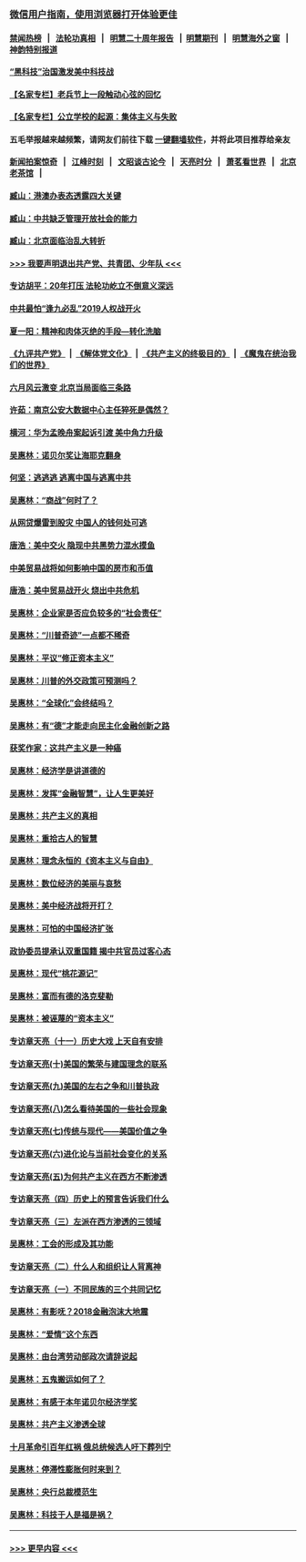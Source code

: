 ### [微信用户指南，使用浏览器打开体验更佳](https://github.com/gfw-breaker/banned-news1/blob/master/indexes/wechat-guide.md?t=0)
#### [禁闻热榜](热点新闻.md?t=0)  &nbsp;&nbsp;|&nbsp;&nbsp; [法轮功真相](https://github.com/gfw-breaker/truth/blob/master/README.md?t=0) &nbsp;&nbsp;|&nbsp;&nbsp; [明慧二十周年报告](https://github.com/gfw-breaker/mh-reports/blob/master/README.md?t=0) &nbsp;&nbsp;|&nbsp;&nbsp;[明慧期刊](https://github.com/gfw-breaker/mh-qikan) &nbsp;&nbsp;|&nbsp;&nbsp; [明慧海外之窗](https://github.com/gfw-breaker/mh-news/blob/master/README.md?t=0) &nbsp;&nbsp;|&nbsp;&nbsp; [神韵特别报道](https://github.com/gfw-breaker/mh-news/blob/master/shenyun.md?t=0)
#### [“黑科技”治国激发美中科技战](../pages/nsc423/n11638056.md?t=02032033) 
#### [【名家专栏】老兵节上一段触动心弦的回忆](../pages/nsc423/n11646016.md?t=02032033) 
#### [【名家专栏】公立学校的起源：集体主义与失败](../pages/nsc423/n11601833.md?t=02032033) 
#### 五毛举报越来越频繁，请网友们前往下载 [一键翻墙软件](https://github.com/gfw-breaker/ssr-accounts)，并将此项目推荐给亲友
#### [新闻拍案惊奇](https://github.com/gfw-breaker/banned-news1/blob/master/pages/link4.md) &nbsp;&nbsp;|&nbsp;&nbsp; [江峰时刻](https://github.com/gfw-breaker/banned-news1/blob/master/pages/link4.md) &nbsp;&nbsp;|&nbsp;&nbsp; [文昭谈古论今](https://github.com/gfw-breaker/banned-news1/blob/master/pages/link4.md) &nbsp;&nbsp;|&nbsp;&nbsp; [天亮时分](https://github.com/gfw-breaker/banned-news1/blob/master/pages/link4.md) &nbsp;&nbsp;|&nbsp;&nbsp; [萧茗看世界](https://github.com/gfw-breaker/banned-news1/blob/master/pages/link4.md) &nbsp;&nbsp;|&nbsp;&nbsp; [北京老茶馆](https://github.com/gfw-breaker/banned-news1/blob/master/pages/link4.md) &nbsp;&nbsp;|&nbsp;&nbsp; 
#### [臧山：港澳办表态透露四大关键](../pages/nsc423/n11421628.md?t=02032033) 
#### [臧山：中共缺乏管理开放社会的能力](../pages/nsc423/n11407457.md?t=02032033) 
#### [臧山：北京面临治乱大转折](../pages/nsc423/n11406895.md?t=02032033) 
#### [>>> 我要声明退出共产党、共青团、少年队 <<<](https://github.com/begood0513/goodnews/blob/master/quit/letter.md) 
#### [专访胡平：20年打压 法轮功屹立不倒意义深远](../pages/nsc423/n11398800.md?t=02032033) 
#### [中共最怕“逢九必乱”2019人权战开火](../pages/nsc423/n11385248.md?t=02032033) 
#### [夏一阳：精神和肉体灭绝的手段—转化洗脑](../pages/nsc423/n11368250.md?t=02032033) 
#### [《九评共产党》](https://github.com/begood0513/9ping.md/blob/master/README.md) &nbsp;|&nbsp; [《解体党文化》](../../../../jtdwh.md/blob/master/README.md)  &nbsp;|&nbsp; [《共产主义的终极目的》](../../../../gczydzjmd.md/blob/master/README.md) &nbsp;|&nbsp; [《魔鬼在统治我们的世界》](../../../../mgztzwmdsj.md/blob/master/README.md) 
#### [六月风云激变 北京当局面临三条路](../pages/nsc423/n11313668.md?t=02032033) 
#### [许茹：南京公安大数据中心主任猝死是偶然？](../pages/nsc423/n11064744.md?t=02032033) 
#### [横河：华为孟晚舟案起诉引渡 美中角力升级](../pages/nsc423/n11027230.md?t=02032033) 
#### [吴惠林：诺贝尔奖让海耶克翻身](../pages/nsc423/n10890049.md?t=02032033) 
#### [何坚：逃逃逃 逃离中国与逃离中共](../pages/nsc423/n10592891.md?t=02032033) 
#### [吴惠林：“商战”何时了？](../pages/nsc423/n10573558.md?t=02032033) 
#### [从网贷爆雷到股灾 中国人的钱何处可逃](../pages/nsc423/n10572800.md?t=02032033) 
#### [唐浩：美中交火 隐现中共黑势力混水摸鱼](../pages/nsc423/n10544040.md?t=02032033) 
#### [中美贸易战将如何影响中国的房市和币值](../pages/nsc423/n10543697.md?t=02032033) 
#### [唐浩：美中贸易战开火 烧出中共危机](../pages/nsc423/n10540126.md?t=02032033) 
#### [吴惠林：企业家是否应负较多的“社会责任”](../pages/nsc423/n10535022.md?t=02032033) 
#### [吴惠林：“川普奇迹”一点都不稀奇](../pages/nsc423/n10512808.md?t=02032033) 
#### [吴惠林：平议“修正资本主义”](../pages/nsc423/n10495724.md?t=02032033) 
#### [吴惠林：川普的外交政策可预测吗？](../pages/nsc423/n10462387.md?t=02032033) 
#### [吴惠林：“全球化”会终结吗？](../pages/nsc423/n10452838.md?t=02032033) 
#### [吴惠林：有“德”才能走向民主化金融创新之路](../pages/nsc423/n10432292.md?t=02032033) 
#### [获奖作家：这共产主义是一种癌](../pages/nsc423/n10431541.md?t=02032033) 
#### [吴惠林：经济学是讲道德的](../pages/nsc423/n10398014.md?t=02032033) 
#### [吴惠林：发挥“金融智慧”，让人生更美好](../pages/nsc423/n10375019.md?t=02032033) 
#### [吴惠林：共产主义的真相](../pages/nsc423/n10351394.md?t=02032033) 
#### [吴惠林：重拾古人的智慧](../pages/nsc423/n10337691.md?t=02032033) 
#### [吴惠林：理念永恒的《资本主义与自由》](../pages/nsc423/n10316274.md?t=02032033) 
#### [吴惠林：数位经济的美丽与哀愁](../pages/nsc423/n10292946.md?t=02032033) 
#### [吴惠林：美中经济战将开打？](../pages/nsc423/n10258825.md?t=02032033) 
#### [吴惠林：可怕的中国经济扩张](../pages/nsc423/n10219147.md?t=02032033) 
#### [政协委员提承认双重国籍 揭中共官员过客心态](../pages/nsc423/n10208809.md?t=02032033) 
#### [吴惠林：现代“桃花源记”](../pages/nsc423/n10185234.md?t=02032033) 
#### [吴惠林：富而有德的洛克斐勒](../pages/nsc423/n10142264.md?t=02032033) 
#### [吴惠林：被诬蔑的“资本主义”](../pages/nsc423/n10124816.md?t=02032033) 
#### [专访章天亮（十一）历史大戏 上天自有安排](../pages/nsc423/n10094905.md?t=02032033) 
#### [专访章天亮(十)美国的繁荣与建国理念的联系](../pages/nsc423/n10094899.md?t=02032033) 
#### [专访章天亮(九)美国的左右之争和川普执政](../pages/nsc423/n10094889.md?t=02032033) 
#### [专访章天亮(八)怎么看待美国的一些社会现象](../pages/nsc423/n10094857.md?t=02032033) 
#### [专访章天亮(七)传统与现代——美国价值之争](../pages/nsc423/n10093140.md?t=02032033) 
#### [专访章天亮(六)进化论与当前社会变化的关系](../pages/nsc423/n10092036.md?t=02032033) 
#### [专访章天亮(五)为何共产主义在西方不断渗透](../pages/nsc423/n10083620.md?t=02032033) 
#### [专访章天亮（四）历史上的预言告诉我们什么](../pages/nsc423/n10083606.md?t=02032033) 
#### [专访章天亮（三）左派在西方渗透的三领域](../pages/nsc423/n10081115.md?t=02032033) 
#### [吴惠林：工会的形成及其功能](../pages/nsc423/n10080633.md?t=02032033) 
#### [专访章天亮（二）什么人和组织让人背离神](../pages/nsc423/n10076637.md?t=02032033) 
#### [专访章天亮（一）不同民族的三个共同记忆](../pages/nsc423/n10074188.md?t=02032033) 
#### [吴惠林：有影呒？2018金融泡沫大地震](../pages/nsc423/n10040534.md?t=02032033) 
#### [吴惠林：“爱情”这个东西](../pages/nsc423/n10019423.md?t=02032033) 
#### [吴惠林：由台湾劳动部政次请辞说起](../pages/nsc423/n9979679.md?t=02032033) 
#### [吴惠林：五鬼搬运如何了？](../pages/nsc423/n9925338.md?t=02032033) 
#### [吴惠林：有感于本年诺贝尔经济学奖](../pages/nsc423/n9871883.md?t=02032033) 
#### [吴惠林：共产主义渗透全球](../pages/nsc423/n9812748.md?t=02032033) 
#### [十月革命引百年红祸 俄总统候选人吁下葬列宁](../pages/nsc423/n9810182.md?t=02032033) 
#### [吴惠林：停滞性膨胀何时来到？](../pages/nsc423/n9764136.md?t=02032033) 
#### [吴惠林：央行总裁模范生](../pages/nsc423/n9728134.md?t=02032033) 
#### [吴惠林：科技于人是福是祸？](../pages/nsc423/n9672982.md?t=02032033) 

----
#### [ >>> 更早内容 <<< ](../indexes/nsc423-earlier.md)
